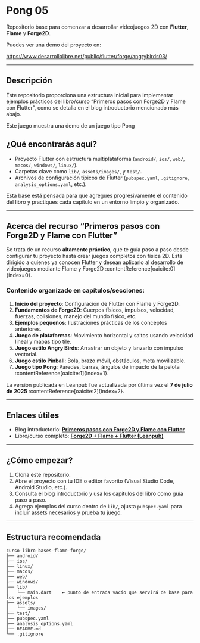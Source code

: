 # Pong 05

Repositorio base para comenzar a desarrollar videojuegos 2D con **Flutter**, **Flame** y **Forge2D**.

Puedes ver una demo del proyecto en:

https://www.desarrollolibre.net/public/flutter/forge/angrybirds03/

---

##  Descripción

Este repositorio proporciona una estructura inicial para implementar ejemplos prácticos del libro/curso “Primeros pasos con Forge2D y Flame con Flutter”, como se detalla en el blog introductorio mencionado más abajo.

Este juego muestra una demo de un juego tipo Pong

## ¿Qué encontrarás aquí?

- Proyecto Flutter con estructura multiplataforma (`android/`, `ios/`, `web/`, `macos/`, `windows/`, `linux/`).
- Carpetas clave como `lib/`, `assets/images/`, y `test/`.
- Archivos de configuración típicos de Flutter (`pubspec.yaml`, `.gitignore`, `analysis_options.yaml`, etc.).

Esta base está pensada para que agregues progresivamente el contenido del libro y practiques cada capítulo en un entorno limpio y organizado.

---

##  Acerca del recurso “Primeros pasos con Forge2D y Flame con Flutter”

Se trata de un recurso **altamente práctico**, que te guía paso a paso desde configurar tu proyecto hasta crear juegos completos con física 2D. Está dirigido a quienes ya conocen Flutter y desean aplicarlo al desarrollo de videojuegos mediante Flame y Forge2D :contentReference[oaicite:0]{index=0}.

### Contenido organizado en capítulos/secciones:

1. **Inicio del proyecto**: Configuración de Flutter con Flame y Forge2D.  
2. **Fundamentos de Forge2D**: Cuerpos físicos, impulsos, velocidad, fuerzas, colisiones, manejo del mundo físico, etc.  
3. **Ejemplos pequeños**: Ilustraciones prácticas de los conceptos anteriores.  
4. **Juego de plataformas**: Movimiento horizontal y saltos usando velocidad lineal y mapas tipo tile.  
5. **Juego estilo Angry Birds**: Arrastrar un objeto y lanzarlo con impulso vectorial.  
6. **Juego estilo Pinball**: Bola, brazo móvil, obstáculos, meta movilizable.  
7. **Juego tipo Pong**: Paredes, barras, ángulos de impacto de la pelota :contentReference[oaicite:1]{index=1}.

La versión publicada en Leanpub fue actualizada por última vez el **7 de julio de 2025** :contentReference[oaicite:2]{index=2}.

---

##  Enlaces útiles

- Blog introductorio: **[Primeros pasos con Forge2D y Flame con Flutter](https://www.desarrollolibre.net/blog/flutter/primeros-pasos-con-forge2d-y-flame-con-flutter)**  
- Libro/curso completo: **[Forge2D + Flame + Flutter (Leanpub)](https://www.desarrollolibre.net/libros/forge2d-flame-flutter)**

---

##  ¿Cómo empezar?

1. Clona este repositorio.
2. Abre el proyecto con tu IDE o editor favorito (Visual Studio Code, Android Studio, etc.).
3. Consulta el blog introductorio y usa los capítulos del libro como guía paso a paso.
4. Agrega ejemplos del curso dentro de `lib/`, ajusta `pubspec.yaml` para incluir assets necesarios y prueba tu juego.

---

## Estructura recomendada

```text
curso-libro-bases-flame-forge/
├── android/
├── ios/
├── linux/
├── macos/
├── web/
├── windows/
├── lib/
│   └── main.dart    ← punto de entrada vacío que servirá de base para los ejemplos
├── assets/
│   └── images/
├── test/
├── pubspec.yaml
├── analysis_options.yaml
├── README.md
└── .gitignore
